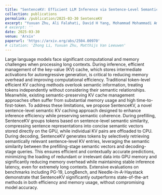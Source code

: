 ```yaml
---
title: "SentenceKV: Efficient LLM Inference via Sentence-Level Semantic KV Caching.md"
collection: publications
permalink: /publication/2025-03-30 SentenceKV
excerpt: "Yuxuan Zhu, Ali Falahati, David H Yang, Mohammad Mohammadi Amiri.<br/><img src='/images/sentencekv.png' width='600'>"
# excerpt: ''
date: 2025-03-30
venue: 'Arxiv'
paperurl: 'https://arxiv.org/abs/2504.00970'
# citation: 'Zhong Li, Yuxuan Zhu, Matthijs Van Leeuwen'
---
```


Large language models face significant computational and memory challenges when processing long contexts. During inference, efficient management of the key-value (KV) cache, which stores intermediate activations for autoregressive generation, is critical to reducing memory overhead and improving computational efficiency. Traditional token-level efficient KV caching methods overlook semantic information, treating tokens independently without considering their semantic relationships. Meanwhile, existing semantic-preserving KV cache management approaches often suffer from substantial memory usage and high time-to-first-token. To address these limitations, we propose SentenceKV, a novel sentence-level semantic KV caching approach designed to enhance inference efficiency while preserving semantic coherence. During prefilling, SentenceKV groups tokens based on sentence-level semantic similarity, compressing sentence representations into concise semantic vectors stored directly on the GPU, while individual KV pairs are offloaded to CPU. During decoding, SentenceKV generates tokens by selectively retrieving semantically relevant sentence-level KV entries, leveraging the semantic similarity between the prefilling-stage semantic vectors and decoding-stage queries. This ensures efficient and contextually accurate predictions, minimizing the loading of redundant or irrelevant data into GPU memory and significantly reducing memory overhead while maintaining stable inference latency, even for extremely long contexts. Extensive evaluations on benchmarks including PG-19, LongBench, and Needle-In-A-Haystack demonstrate that SentenceKV significantly outperforms state-of-the-art methods in both efficiency and memory usage, without compromising model accuracy.

